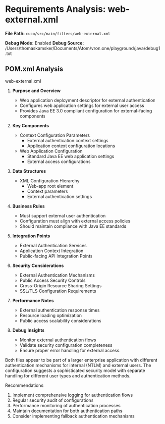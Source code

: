 # Requirements Analysis: web-external.xml

**File Path:** `cuco/src/main/filters/web-external.xml`

**Debug Mode:** Enabled
**Debug Source:** /Users/thomaskamsker/Documents/Atom/vron.one/playground/java/debug1.txt

## POM.xml Analysis

web-external.xml

1. **Purpose and Overview**
   - Web application deployment descriptor for external authentication
   - Configures web application settings for external user access
   - Provides Java EE 3.0 compliant configuration for external-facing components

2. **Key Components**
   - Context Configuration Parameters
     - External authentication context settings
     - Application context configuration locations
   - Web Application Configuration
     - Standard Java EE web application settings
     - External access configurations

3. **Data Structures**
   - XML Configuration Hierarchy
     - Web-app root element
     - Context parameters
     - External authentication settings

4. **Business Rules**
   - Must support external user authentication
   - Configuration must align with external access policies
   - Should maintain compliance with Java EE standards

5. **Integration Points**
   - External Authentication Services
   - Application Context Integration
   - Public-facing API Integration Points

6. **Security Considerations**
   - External Authentication Mechanisms
   - Public Access Security Controls
   - Cross-Origin Resource Sharing Settings
   - SSL/TLS Configuration Requirements

7. **Performance Notes**
   - External authentication response times
   - Resource loading optimization
   - Public access scalability considerations

8. **Debug Insights**
   - Monitor external authentication flows
   - Validate security configuration completeness
   - Ensure proper error handling for external access

Both files appear to be part of a larger enterprise application with different authentication mechanisms for internal (NTLM) and external users. The configuration suggests a sophisticated security model with separate handling for different user types and authentication methods.

Recommendations:
1. Implement comprehensive logging for authentication flows
2. Regular security audit of configurations
3. Performance monitoring of authentication processes
4. Maintain documentation for both authentication paths
5. Consider implementing fallback authentication mechanisms